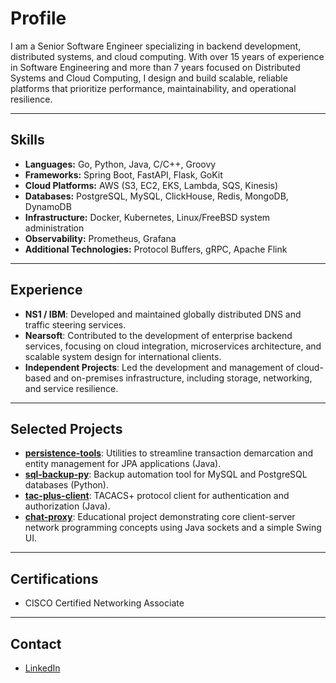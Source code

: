 # Profile

I am a Senior Software Engineer specializing in backend development, distributed systems, and cloud computing. With over 15 years of experience in Software Engineering and more than 7 years focused on Distributed Systems and Cloud Computing, I design and build scalable, reliable platforms that prioritize performance, maintainability, and operational resilience.

---

## Skills

- **Languages:** Go, Python, Java, C/C++, Groovy
- **Frameworks:** Spring Boot, FastAPI, Flask, GoKit
- **Cloud Platforms:** AWS (S3, EC2, EKS, Lambda, SQS, Kinesis)
- **Databases:** PostgreSQL, MySQL, ClickHouse, Redis, MongoDB, DynamoDB
- **Infrastructure:** Docker, Kubernetes, Linux/FreeBSD system administration
- **Observability:** Prometheus, Grafana
- **Additional Technologies:** Protocol Buffers, gRPC, Apache Flink

---

## Experience

- **NS1 / IBM**: Developed and maintained globally distributed DNS and traffic steering services.
- **Nearsoft**: Contributed to the development of enterprise backend services, focusing on cloud integration, microservices architecture, and scalable system design for international clients.
- **Independent Projects**: Led the development and management of cloud-based and on-premises infrastructure, including storage, networking, and service resilience.

---

## Selected Projects

- [**persistence-tools**](https://github.com/antoniovl/persistence-tools): Utilities to streamline transaction demarcation and entity management for JPA applications (Java).
- [**sql-backup-py**](https://github.com/antoniovl/sql-backup-py): Backup automation tool for MySQL and PostgreSQL databases (Python).
- [**tac-plus-client**](https://github.com/antoniovl/tac-plus-client): TACACS+ protocol client for authentication and authorization (Java).
- [**chat-proxy**](https://github.com/antoniovl/chat-proxy): Educational project demonstrating core client-server network programming concepts using Java sockets and a simple Swing UI.

---

## Certifications

- CISCO Certified Networking Associate

---

## Contact

- [LinkedIn](https://www.linkedin.com/in/antoniovarelalizardi/)


<!--
**antoniovl/antoniovl** is a ✨ _special_ ✨ repository because its `README.md` (this file) appears on your GitHub profile.

Here are some ideas to get you started:

- 🔭 I’m currently working on ...
- 🌱 I’m currently learning ...
- 👯 I’m looking to collaborate on ...
- 🤔 I’m looking for help with ...
- 💬 Ask me about ...
- 📫 How to reach me: ...
- 😄 Pronouns: ...
- ⚡ Fun fact: ...
-->
